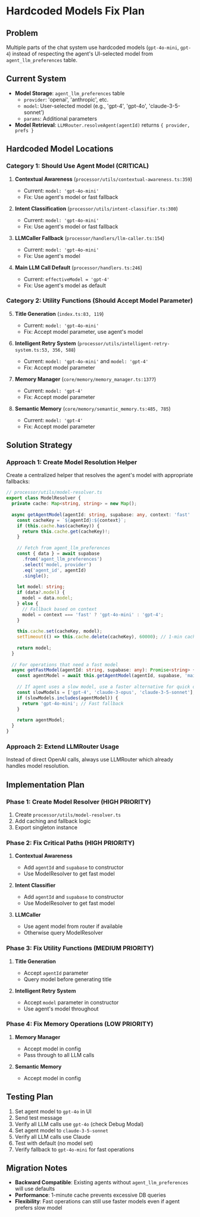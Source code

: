 # Hardcoded Models Fix Plan

## Problem
Multiple parts of the chat system use hardcoded models (`gpt-4o-mini`, `gpt-4`) instead of respecting the agent's UI-selected model from `agent_llm_preferences` table.

## Current System
- **Model Storage**: `agent_llm_preferences` table
  - `provider`: 'openai', 'anthropic', etc.
  - `model`: User-selected model (e.g., 'gpt-4', 'gpt-4o', 'claude-3-5-sonnet')
  - `params`: Additional parameters
- **Model Retrieval**: `LLMRouter.resolveAgent(agentId)` returns `{ provider, prefs }`

## Hardcoded Model Locations

### **Category 1: Should Use Agent Model (CRITICAL)**

1. **Contextual Awareness** (`processor/utils/contextual-awareness.ts:359`)
   - Current: `model: 'gpt-4o-mini'`
   - Fix: Use agent's model or fast fallback

2. **Intent Classification** (`processor/utils/intent-classifier.ts:300`)
   - Current: `model: 'gpt-4o-mini'`
   - Fix: Use agent's model or fast fallback

3. **LLMCaller Fallback** (`processor/handlers/llm-caller.ts:154`)
   - Current: `model: 'gpt-4o-mini'`
   - Fix: Use agent's model

4. **Main LLM Call Default** (`processor/handlers.ts:246`)
   - Current: `effectiveModel = 'gpt-4'`
   - Fix: Use agent's model as default

### **Category 2: Utility Functions (Should Accept Model Parameter)**

5. **Title Generation** (`index.ts:83, 119`)
   - Current: `model: 'gpt-4o-mini'`
   - Fix: Accept model parameter, use agent's model

6. **Intelligent Retry System** (`processor/utils/intelligent-retry-system.ts:53, 356, 588`)
   - Current: `model: 'gpt-4o-mini'` and `model: 'gpt-4'`
   - Fix: Accept model parameter

7. **Memory Manager** (`core/memory/memory_manager.ts:1377`)
   - Current: `model: 'gpt-4'`
   - Fix: Accept model parameter

8. **Semantic Memory** (`core/memory/semantic_memory.ts:485, 785`)
   - Current: `model: 'gpt-4'`
   - Fix: Accept model parameter

## Solution Strategy

### **Approach 1: Create Model Resolution Helper**
Create a centralized helper that resolves the agent's model with appropriate fallbacks:

```typescript
// processor/utils/model-resolver.ts
export class ModelResolver {
  private cache: Map<string, string> = new Map();
  
  async getAgentModel(agentId: string, supabase: any, context: 'fast' | 'main' = 'main'): Promise<string> {
    const cacheKey = `${agentId}:${context}`;
    if (this.cache.has(cacheKey)) {
      return this.cache.get(cacheKey)!;
    }
    
    // Fetch from agent_llm_preferences
    const { data } = await supabase
      .from('agent_llm_preferences')
      .select('model, provider')
      .eq('agent_id', agentId)
      .single();
    
    let model: string;
    if (data?.model) {
      model = data.model;
    } else {
      // Fallback based on context
      model = context === 'fast' ? 'gpt-4o-mini' : 'gpt-4';
    }
    
    this.cache.set(cacheKey, model);
    setTimeout(() => this.cache.delete(cacheKey), 60000); // 1-min cache
    
    return model;
  }
  
  // For operations that need a fast model
  async getFastModel(agentId: string, supabase: any): Promise<string> {
    const agentModel = await this.getAgentModel(agentId, supabase, 'main');
    
    // If agent uses a slow model, use a faster alternative for quick operations
    const slowModels = ['gpt-4', 'claude-3-opus', 'claude-3-5-sonnet'];
    if (slowModels.includes(agentModel)) {
      return 'gpt-4o-mini'; // Fast fallback
    }
    
    return agentModel;
  }
}
```

### **Approach 2: Extend LLMRouter Usage**
Instead of direct OpenAI calls, always use LLMRouter which already handles model resolution.

## Implementation Plan

### **Phase 1: Create Model Resolver (HIGH PRIORITY)**
1. Create `processor/utils/model-resolver.ts`
2. Add caching and fallback logic
3. Export singleton instance

### **Phase 2: Fix Critical Paths (HIGH PRIORITY)**
1. **Contextual Awareness**
   - Add `agentId` and `supabase` to constructor
   - Use ModelResolver to get fast model
   
2. **Intent Classifier**
   - Add `agentId` and `supabase` to constructor
   - Use ModelResolver to get fast model
   
3. **LLMCaller**
   - Use agent model from router if available
   - Otherwise query ModelResolver

### **Phase 3: Fix Utility Functions (MEDIUM PRIORITY)**
1. **Title Generation**
   - Accept `agentId` parameter
   - Query model before generating title
   
2. **Intelligent Retry System**
   - Accept `model` parameter in constructor
   - Use agent's model throughout

### **Phase 4: Fix Memory Operations (LOW PRIORITY)**
1. **Memory Manager**
   - Accept model in config
   - Pass through to all LLM calls
   
2. **Semantic Memory**
   - Accept model in config

## Testing Plan
1. Set agent model to `gpt-4o` in UI
2. Send test message
3. Verify all LLM calls use `gpt-4o` (check Debug Modal)
4. Set agent model to `claude-3-5-sonnet`
5. Verify all LLM calls use Claude
6. Test with default (no model set)
7. Verify fallback to `gpt-4o-mini` for fast operations

## Migration Notes
- **Backward Compatible**: Existing agents without `agent_llm_preferences` will use defaults
- **Performance**: 1-minute cache prevents excessive DB queries
- **Flexibility**: Fast operations can still use faster models even if agent prefers slow model

